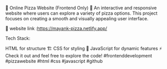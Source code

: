 🍕 Online Pizza Website (Frontend Only) 🍕
An interactive and responsive website where users can explore a variety of pizza options. This project focuses on creating a smooth and visually appealing user interface.

🔗 website link :https://mayank-pizza.netlify.app/

Tech Stack:

HTML for structure 🏗️
CSS for styling 🎨
JavaScript for dynamic features ⚡
Check it out and feel free to explore the code!
#frontenddevelopment #pizzawebsite #html #css #javascript #github
